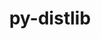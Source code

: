 ---
title: "py-distlib"
layout: cache
categories: [package, develop]
meta: {"compilers": ["gcc@=11.4.0", "gcc@=13.2.0", "gcc@=9.4.0", "oneapi@=2024.2.1"], "num_specs": 24, "num_specs_by_stack": {"e4s": 5, "e4s-neoverse_v1": 2, "e4s-oneapi": 10, "e4s-power": 2, "ml-linux-x86_64-rocm": 5, "root": 24}, "oss": ["ubuntu20.04", "ubuntu22.04", "ubuntu24.04"], "platforms": ["linux"], "stacks": ["e4s", "e4s-neoverse_v1", "e4s-oneapi", "e4s-power", "ml-linux-x86_64-rocm", "root"], "targets": ["neoverse_v1", "ppc64le", "x86_64_v3"], "versions": ["0.3.7"]}
spec_details: [{"compiler": "oneapi@=2024.2.1", "hash": "5g4iz7uklrd6pnkwamrwc6ba4frh6mbo", "os": "ubuntu22.04", "platform": "linux", "size": "-", "stacks": ["e4s-oneapi", "root"], "target": "x86_64_v3", "variants": ["build_system=python_pip"], "versions": ["0.3.7"]}, {"compiler": "oneapi@=2024.2.1", "hash": "6mf2da7ouxdpgruzpp6oscvs6jpiyr2n", "os": "ubuntu22.04", "platform": "linux", "size": "-", "stacks": ["e4s-oneapi", "root"], "target": "x86_64_v3", "variants": ["build_system=python_pip"], "versions": ["0.3.7"]}, {"compiler": "gcc@=11.4.0", "hash": "6sl4ynmifem2wu546gbx2ri52owq6mzt", "os": "ubuntu22.04", "platform": "linux", "size": "-", "stacks": ["e4s", "root"], "target": "x86_64_v3", "variants": ["build_system=python_pip"], "versions": ["0.3.7"]}, {"compiler": "gcc@=13.2.0", "hash": "74wdikqf6pbd6zyjcx7we5sohtkeyvbg", "os": "ubuntu24.04", "platform": "linux", "size": "-", "stacks": ["ml-linux-x86_64-rocm", "root"], "target": "x86_64_v3", "variants": ["build_system=python_pip"], "versions": ["0.3.7"]}, {"compiler": "gcc@=9.4.0", "hash": "au37nzllz7dzsyaxig7i7vdb4sgcyv7o", "os": "ubuntu20.04", "platform": "linux", "size": "-", "stacks": ["e4s-power", "root"], "target": "ppc64le", "variants": ["build_system=python_pip"], "versions": ["0.3.7"]}, {"compiler": "oneapi@=2024.2.1", "hash": "djc4cv6ckvjj4mkte2jhhcsxwqcb55u4", "os": "ubuntu22.04", "platform": "linux", "size": "-", "stacks": ["e4s-oneapi", "root"], "target": "x86_64_v3", "variants": ["build_system=python_pip"], "versions": ["0.3.7"]}, {"compiler": "gcc@=13.2.0", "hash": "dpz77qomhvkoff4znxjuzfhmmyh2mwdc", "os": "ubuntu24.04", "platform": "linux", "size": "-", "stacks": ["ml-linux-x86_64-rocm", "root"], "target": "x86_64_v3", "variants": ["build_system=python_pip"], "versions": ["0.3.7"]}, {"compiler": "oneapi@=2024.2.1", "hash": "ew6c47nqiq5a4dgs56pgq5ngfs3owew5", "os": "ubuntu22.04", "platform": "linux", "size": "-", "stacks": ["e4s-oneapi", "root"], "target": "x86_64_v3", "variants": ["build_system=python_pip"], "versions": ["0.3.7"]}, {"compiler": "gcc@=13.2.0", "hash": "f7ohc7bu5gd7r3mdwniapawfg72j7hpp", "os": "ubuntu24.04", "platform": "linux", "size": "-", "stacks": ["ml-linux-x86_64-rocm", "root"], "target": "x86_64_v3", "variants": ["build_system=python_pip"], "versions": ["0.3.7"]}, {"compiler": "gcc@=9.4.0", "hash": "futhort7ipkuk74bo7h4haorhh56siyy", "os": "ubuntu20.04", "platform": "linux", "size": "-", "stacks": ["e4s-power", "root"], "target": "ppc64le", "variants": ["build_system=python_pip"], "versions": ["0.3.7"]}, {"compiler": "oneapi@=2024.2.1", "hash": "iw7e5cnmcsednpau6daerm6ezr5geybr", "os": "ubuntu22.04", "platform": "linux", "size": "-", "stacks": ["e4s-oneapi", "root"], "target": "x86_64_v3", "variants": ["build_system=python_pip"], "versions": ["0.3.7"]}, {"compiler": "gcc@=11.4.0", "hash": "jcmo35dwljmyhxdq4nduecncadbt36pd", "os": "ubuntu22.04", "platform": "linux", "size": "-", "stacks": ["e4s-neoverse_v1", "root"], "target": "neoverse_v1", "variants": ["build_system=python_pip"], "versions": ["0.3.7"]}, {"compiler": "gcc@=13.2.0", "hash": "kdvkhh6chxwx2ezi6unhccidbxw35unb", "os": "ubuntu24.04", "platform": "linux", "size": "-", "stacks": ["ml-linux-x86_64-rocm", "root"], "target": "x86_64_v3", "variants": ["build_system=python_pip"], "versions": ["0.3.7"]}, {"compiler": "oneapi@=2024.2.1", "hash": "kkfcxj7t2j3uj7tv6atfjl3ons5hhryt", "os": "ubuntu22.04", "platform": "linux", "size": "-", "stacks": ["e4s-oneapi", "root"], "target": "x86_64_v3", "variants": ["build_system=python_pip"], "versions": ["0.3.7"]}, {"compiler": "gcc@=11.4.0", "hash": "mil3vtyfuq7iuskuwzswajovlbfopfrd", "os": "ubuntu22.04", "platform": "linux", "size": "-", "stacks": ["e4s", "root"], "target": "x86_64_v3", "variants": ["build_system=python_pip"], "versions": ["0.3.7"]}, {"compiler": "gcc@=11.4.0", "hash": "njfi7eo4jz5ho2kzo4ukvz5tso5atvbj", "os": "ubuntu22.04", "platform": "linux", "size": "-", "stacks": ["e4s", "root"], "target": "x86_64_v3", "variants": ["build_system=python_pip"], "versions": ["0.3.7"]}, {"compiler": "oneapi@=2024.2.1", "hash": "ntkk7w45bvablhycd7rkkjew77hisczn", "os": "ubuntu22.04", "platform": "linux", "size": "-", "stacks": ["e4s-oneapi", "root"], "target": "x86_64_v3", "variants": ["build_system=python_pip"], "versions": ["0.3.7"]}, {"compiler": "gcc@=11.4.0", "hash": "owr663ad5egbvqiweu2l43tvl4q43w2f", "os": "ubuntu22.04", "platform": "linux", "size": "-", "stacks": ["e4s-neoverse_v1", "root"], "target": "neoverse_v1", "variants": ["build_system=python_pip"], "versions": ["0.3.7"]}, {"compiler": "oneapi@=2024.2.1", "hash": "rlirdyjvdkbqxoshcytbywfusiqreujt", "os": "ubuntu22.04", "platform": "linux", "size": "-", "stacks": ["e4s-oneapi", "root"], "target": "x86_64_v3", "variants": ["build_system=python_pip"], "versions": ["0.3.7"]}, {"compiler": "gcc@=13.2.0", "hash": "s5b3lllfc5dsobhqxfd6p5srtf2l7qi5", "os": "ubuntu24.04", "platform": "linux", "size": "-", "stacks": ["ml-linux-x86_64-rocm", "root"], "target": "x86_64_v3", "variants": ["build_system=python_pip"], "versions": ["0.3.7"]}, {"compiler": "gcc@=11.4.0", "hash": "synqgbevrxooudobuhmwofagmmsr63bv", "os": "ubuntu22.04", "platform": "linux", "size": "-", "stacks": ["e4s", "root"], "target": "x86_64_v3", "variants": ["build_system=python_pip"], "versions": ["0.3.7"]}, {"compiler": "oneapi@=2024.2.1", "hash": "tccndn3r6xlhodv2db4zbf7yxa22lmz4", "os": "ubuntu22.04", "platform": "linux", "size": "-", "stacks": ["e4s-oneapi", "root"], "target": "x86_64_v3", "variants": ["build_system=python_pip"], "versions": ["0.3.7"]}, {"compiler": "gcc@=11.4.0", "hash": "tmlmofffb5xikqb6rekhwtssxrte2zdb", "os": "ubuntu22.04", "platform": "linux", "size": "-", "stacks": ["e4s", "root"], "target": "x86_64_v3", "variants": ["build_system=python_pip"], "versions": ["0.3.7"]}, {"compiler": "oneapi@=2024.2.1", "hash": "uzy4muyjnowuwvsjb7pencgdzkip2ip3", "os": "ubuntu22.04", "platform": "linux", "size": "-", "stacks": ["e4s-oneapi", "root"], "target": "x86_64_v3", "variants": ["build_system=python_pip"], "versions": ["0.3.7"]}]
---